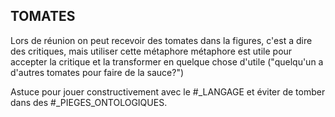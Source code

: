 ## TOMATES

Lors de réunion on peut recevoir des tomates dans la figures, c'est a dire des critiques, mais utiliser cette métaphore métaphore est utile pour accepter la critique et la transformer en quelque chose d'utile ("quelqu'un a d'autres tomates pour faire de la sauce?")

Astuce pour jouer constructivement avec le #_LANGAGE et éviter de tomber dans des #_PIEGES_ONTOLOGIQUES.

